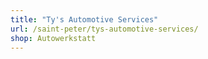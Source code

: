 ```yaml
---
title: "Ty's Automotive Services"
url: /saint-peter/tys-automotive-services/
shop: Autowerkstatt
---
```

